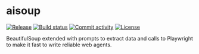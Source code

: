 # aisoup

[![Release](https://img.shields.io/github/v/release/DallanQ/aisoup)](https://img.shields.io/github/v/release/DallanQ/aisoup)
[![Build status](https://img.shields.io/github/actions/workflow/status/DallanQ/aisoup/main.yml?branch=main)](https://github.com/DallanQ/aisoup/actions/workflows/main.yml?query=branch%3Amain)
[![Commit activity](https://img.shields.io/github/commit-activity/m/DallanQ/aisoup)](https://img.shields.io/github/commit-activity/m/DallanQ/aisoup)
[![License](https://img.shields.io/github/license/DallanQ/aisoup)](https://img.shields.io/github/license/DallanQ/aisoup)

BeautifulSoup extended with prompts to extract data and calls to Playwright to make it fast to write reliable web agents.
